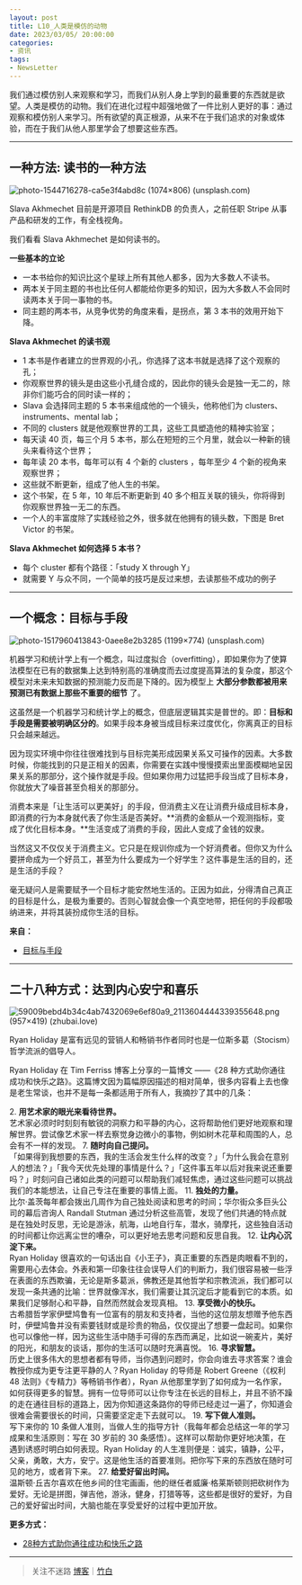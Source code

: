 ```yaml
---
layout: post
title: L10_人类是模仿的动物
date: 2023/03/05/ 20:00:00
categories:
- 资讯
tags:
- NewsLetter
---
```


我们通过模仿别人来观察和学习，而我们从别人身上学到的最重要的东西就是欲望。人类是模仿的动物。我们在进化过程中超强地做了一件比别人更好的事：通过观察和模仿别人来学习。所有欲望的真正根源，从来不在于我们追求的对象或体验，而在于我们从他人那里学会了想要这些东西。

---

## 一种方法: 读书的一种方法

![photo-1544716278-ca5e3f4abd8c (1074×806) (unsplash.com)](https://pics.naaln.com/blog/2023-03-08-ec5af6.jpeg-basicBlog)

Slava Akhmechet 目前是开源项目 RethinkDB 的负责人，之前任职 Stripe 从事产品和研发的工作，有全栈视角。

我们看看 Slava Akhmechet 是如何读书的。

**一些基本的立论**
- 一本书给你的知识比这个星球上所有其他人都多，因为大多数人不读书。
- 两本关于同主题的书也比任何人都能给你更多的知识，因为大多数人不会同时读两本关于同一事物的书。
- 同主题的两本书，从竞争优势的角度来看，是拐点，第 3 本书的效用开始下降。

**Slava Akhmechet 的读书观**
- 1 本书是作者建立的世界观的小孔，你选择了这本书就是选择了这个观察的孔；
- 你观察世界的镜头是由这些小孔缝合成的，因此你的镜头会是独一无二的，除非你们能巧合的同时读一样的；
- Slava 会选择同主题的 5 本书来组成他的一个镜头，他称他们为 clusters、instruments、mental lab；
- 不同的 clusters 就是他观察世界的工具，这些工具塑造他的精神实验室；
- 每天读 40 页，每三个月 5 本书，那么在短短的三个月里，就会以一种新的镜头来看待这个世界；
- 每年读 20 本书，每年可以有 4 个新的 clusters ，每年至少 4 个新的视角来观察世界；
- 这些就不断更新，组成了他人生的书架。
- 这个书架，在 5 年，10 年后不断更新到 40 多个相互关联的镜头，你将得到你观察世界独一无二的东西。
- 一个人的丰富度除了实践经验之外，很多就在他拥有的镜头数，下图是 Bret Victor 的书架。

**Slava Akhmechet 如何选择 5 本书？**
- 每个 cluster 都有个路径：「study X through Y」
- 就需要 Y 与众不同，一个简单的技巧是反过来想，去读那些不成功的例子

---

## 一个概念：目标与手段

![photo-1517960413843-0aee8e2b3285 (1199×774) (unsplash.com)](https://pics.naaln.com/blog/2023-03-08-30783b.jpeg-basicBlog)

机器学习和统计学上有一个概念，叫过度拟合（overfitting），即如果你为了使算法模型在已有的数据集上达到特别高的准确度而去过度提高算法的复杂度，那这个模型对未来未知数据的预测能力反而是下降的。因为模型上 **大部分参数都被用来预测已有数据上那些不重要的细节** 了。

这虽然是一个机器学习和统计学上的概念，但底层逻辑其实是普世的。即：**目标和手段是需要被明确区分的**。如果手段本身被当成目标来过度优化，你离真正的目标只会越来越远。

因为现实环境中你往往很难找到与目标完美形成因果关系又可操作的因素。大多数时候，你能找到的只是正相关的因素，你需要在实践中慢慢摸索出里面模糊地呈因果关系的那部分，这个操作就是手段。但如果你用力过猛把手段当成了目标本身，你就放大了噪音甚至负相关的那部分。

消费本来是「让生活可以更美好」的手段，但消费主义在让消费升级成目标本身，即消费的行为本身就代表了你生活是否美好。**消费的金额从一个观测指标，变成了优化目标本身。**生活变成了消费的手段，因此人变成了金钱的奴隶。

当然这又不仅仅关于消费主义。它只是在规训你成为一个好消费者。但你又为什么要拼命成为一个好员工，甚至为什么要成为一个好学生？这件事是生活的目的，还是生活的手段？

毫无疑问人是需要赋予一个目标才能安然地生活的。正因为如此，分得清自己真正的目标是什么，是极为重要的。否则心智就会像一个真空地带，把任何的手段都吸纳进来，并将其装扮成你生活的目标。

**来自：**
- [目标与手段](https://mp.weixin.qq.com/s/fxdqnVjQPZ941H97okOkcg)

---

## 二十八种方式：达到内心安宁和喜乐

![59009bebd4b34c4ab7432069e6ef80a9_2113604444339355648.png (957×419) (zhubai.love)](https://pics.naaln.com/blog/2023-03-08-ecb6da.png-basicBlog)

Ryan Holiday 是富有远见的营销人和畅销书作者同时也是一位斯多葛（Stocism）哲学流派的倡导人。

Ryan Holiday 在 Tim Ferriss 博客上分享的一篇博文 ——《28 种方式助你通往成功和快乐之路》。这篇博文因为篇幅原因描述的相对简单，很多内容看上去也像是老生常谈，也并不是每一条都适用于所有人，我摘抄了其中的几条：

2\. **用艺术家的眼光来看待世界。**  
	艺术家必须时时刻刻有敏锐的洞察力和平静的内心，这将帮助他们更好地观察和理解世界。尝试像艺术家一样去察觉身边微小的事物，例如树木花草和周围的人，总会有不一样的发现。
7\. **随时向自己提问。**  
「如果得到我想要的东西，我的生活会发生什么样的改变？」「为什么我会在意别人的想法？」「我今天优先处理的事情是什么？」「这件事五年以后对我来说还重要吗？」时刻问自己诸如此类的问题可以帮助我们减轻焦虑，通过这些问题可以挑战我们的本能想法，让自己专注在重要的事情上面。
11\. **独处的力量。**  
	比尔·盖茨每年都会拨出几周作为自己独处阅读和思考的时间；华尔街众多巨头公司的幕后咨询人 Randall Stutman 通过分析这些高管，发现了他们共通的特点就是在独处时反思，无论是游泳，航海，山地自行车，潜水，骑摩托，这些独自活动的时间都让你远离尘世的嘈杂，可以更好地去思考问题和反思自我。
12\. **让内心沉淀下来。**  
	Ryan Holiday 很喜欢的一句话出自《小王子》，真正重要的东西是肉眼看不到的，需要用心去体会。外表和第一印象往往会误导人们的判断力，我们很容易被一些浮在表面的东西欺骗，无论是斯多葛派，佛教还是其他哲学和宗教流派，我们都可以发现一条共通的比喻：世界就像浑水，我们需要让其沉淀后才能看到它的本质。如果我们足够耐心和平静，自然而然就会发现真相。
13\. **享受微小的快乐。**  
	古希腊哲学家伊壁鸠鲁有一位富有的朋友和支持者，当他的这位朋友想赠予他东西时，伊壁鸠鲁并没有索要钱财或是珍贵的物品，仅仅提出了想要一盘起司。如果你也可以像他一样，因为这些生活中随手可得的东西而满足，比如说一碗麦片，美好的阳光，和朋友的谈话，那你的生活可以随时充满喜悦。
16\. **寻求智慧。**  
	历史上很多伟大的思想者都有导师，当你遇到问题时，你会向谁去寻求答案？谁会教授你成为更专注更平静的人？Ryan Holiday 的导师是 Robert Greene（《权利 48 法则》《专精力》等畅销书作者），Ryan 从他那里学到了如何成为一名作家，如何获得更多的智慧。拥有一位导师可以让你专注在长远的目标上，并且不骄不躁的走在通往目标的道路上，因为你知道这条路你的导师已经走过一遍了，你知道会很难会需要很长的时间，只需要坚定走下去就可以。
19\. **写下做人准则。**  
	写下来你的 10 条做人准则，当做人生的指导方针（我每年都会总结这一年的学习成果和生活原则：写在 30 岁前的 30 条感悟）。这样可以帮助你更好地决策，在遇到诱惑时明白如何表现。Ryan Holiday 的人生准则便是：诚实，镇静，公平，父亲，勇敢，大方，安宁。这是他生活的首要准则。把你写下来的东西放在随时可见的地方，或者背下来。
27\. **给爱好留出时间。**  
	温斯顿·丘吉尔喜欢在他乡间的住宅画画，他的继任者威廉·格莱斯顿则把砍树作为爱好。无论是拼图，弹吉他，游泳，健身，打猎等等，这些都是很好的爱好，为自己的爱好留出时间，大脑也能在享受爱好的过程中更加开放。

**更多方式：**
- [28种方式助你通往成功和快乐之路](https://tim.blog/2019/09/26/stillness-is-the-key-ryan-holiday/)

---

> 关注不迷路 [博客](https://blog.naaln.com/)｜[竹白](https://space.zhubai.love/)
